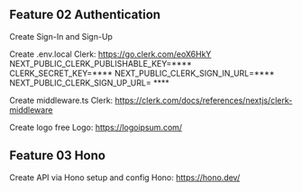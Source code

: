 ## Feature 02 Authentication
Create Sign-In and Sign-Up

Create .env.local
Clerk: https://go.clerk.com/eoX6HkY
NEXT_PUBLIC_CLERK_PUBLISHABLE_KEY=****
CLERK_SECRET_KEY=****
NEXT_PUBLIC_CLERK_SIGN_IN_URL=****
NEXT_PUBLIC_CLERK_SIGN_UP_URL= ****

Create middleware.ts
Clerk: https://clerk.com/docs/references/nextjs/clerk-middleware

Create logo free
Logo: https://logoipsum.com/


## Feature 03 Hono
Create API via Hono setup and config
Hono: https://hono.dev/





